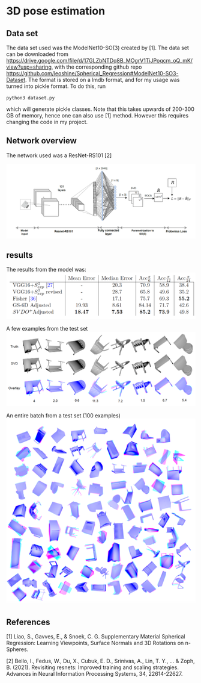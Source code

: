 # 3D pose estimation

## Data set
The data set used was the ModelNet10-SO(3) created by [1]. The data set can be downloaded from https://drive.google.com/file/d/17GLZbNTDq8B_MOgrV1TiJPoqcm_oQ_mK/view?usp=sharing, with the corresponding github repo https://github.com/leoshine/Spherical_Regression#ModelNet10-SO3-Dataset. The format is stored on a lmdb format, and for my usage was turned into pickle format. To do this, run

```
python3 dataset.py
```

which will generate pickle classes. Note that this takes upwards of 200-300 GB of memory, hence one can also use [1] method. However this requires changing the code in my project. 

## Network overview
The network used was a ResNet-RS101 [2] 

![overview](https://github.com/henrikgruner/PoseEstimation/blob/master/3D-Pose/git_imgs/overview.png)


## results
The results from the model was:
![overview](https://github.com/henrikgruner/PoseEstimation/blob/master/3D-Pose/git_imgs/results.png)

A few examples from the test set
![overview](https://github.com/henrikgruner/PoseEstimation/blob/master/3D-Pose/git_imgs/examples.png)

An entire batch from a test set (100 examples)
![overview](https://github.com/henrikgruner/PoseEstimation/blob/master/3D-Pose/git_imgs/batch.png)


## References
[1] Liao, S., Gavves, E., & Snoek, C. G. Supplementary Material Spherical Regression: Learning Viewpoints, Surface Normals and 3D Rotations on n-Spheres.

[2] Bello, I., Fedus, W., Du, X., Cubuk, E. D., Srinivas, A., Lin, T. Y., ... & Zoph, B. (2021). Revisiting resnets: Improved training and scaling strategies. Advances in Neural Information Processing Systems, 34, 22614-22627.
